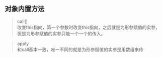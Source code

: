 ## 对象内置方法
> call()\
  改变this指向，第一个参数时改变this指向，之后就是为形参赋值的实参，但是为形参赋值的实参只能一个一个的传入。

> apply\
  和call基本一致，唯一不同的就是为形参赋值的实参是用数组来传